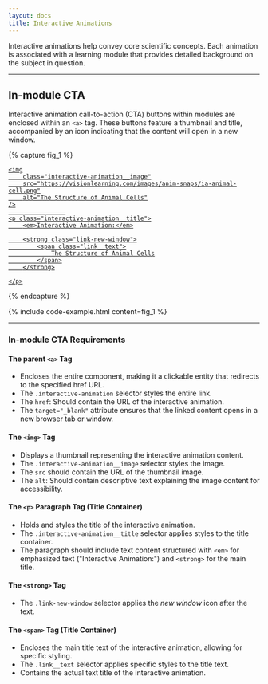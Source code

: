 ```yaml
---
layout: docs
title: Interactive Animations
---
```

				
Interactive animations help convey core scientific concepts. Each animation is associated with a learning module that provides detailed background on the subject in question.

<hr class="margin-y-4" />

## In-module CTA

Interactive animation call-to-action (CTA) buttons within modules are enclosed within an `<a>` tag. These buttons feature a thumbnail and title, accompanied by an icon indicating that the content will open in a new window.

{% capture fig_1 %}

<a
	class="interactive-animation" 
	href="https://www.visionlearning.com/library/animations/Cell_Biology/Cell_Animal.html"
	target="_blank">
                            
	<img
		class="interactive-animation__image"
		src="https://visionlearning.com/images/anim-snaps/ia-animal-cell.png"
		alt="The Structure of Animal Cells"
	/>
					
	<p class="interactive-animation__title">
		<em>Interactive Animation:</em>

		<strong class="link-new-window">
			<span class="link__text">
				The Structure of Animal Cells
			</span>
		</strong>

	</p>

</a>

{% endcapture %}

{% include code-example.html content=fig_1 %}

<hr class="margin-y-4" />

### In-module CTA Requirements 

#### The parent `<a>` Tag
- Encloses the entire component, making it a clickable entity that redirects to the specified href URL.
- The `.interactive-animation` selector styles the entire link.
- The `href`: Should contain the URL of the interactive animation.
- The `target="_blank"` attribute ensures that the linked content opens in a new browser tab or window.

#### The `<img>` Tag
- Displays a thumbnail representing the interactive animation content.
- The `.interactive-animation__image` selector styles the image.
- The `src` should contain the URL of the thumbnail image.
- The `alt`: Should contain descriptive text explaining the image content for accessibility.

#### The `<p>` Paragraph Tag (Title Container)
- Holds and styles the title of the interactive animation.
- The `.interactive-animation__title` selector applies styles to the title container.
- The paragraph should include text content structured with `<em>` for emphasized text ("Interactive Animation:") and `<strong>` for the main title.

#### The `<strong>` Tag
- The `.link-new-window` selector applies the *new window* icon after the text.

#### The `<span>` Tag (Title Container)
- Encloses the main title text of the interactive animation, allowing for specific styling.
- The `.link__text` selector applies specific styles to the title text.
- Contains the actual text title of the interactive animation.